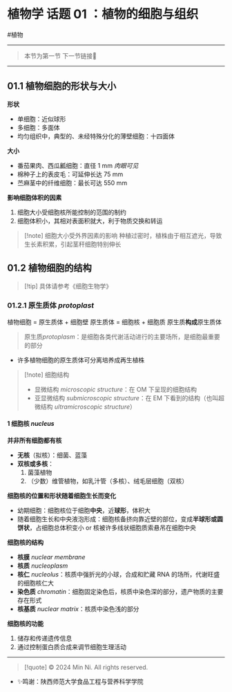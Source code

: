 # 植物学 话题 01 ：植物的细胞与组织
#植物

---

> 本节为第一节 
> 下一节链接🔗 

---
## 01.1 植物细胞的形状与大小

**形状**
- 单细胞：近似球形
- 多细胞：多面体
- 均匀组织中，典型的、未经特殊分化的薄壁细胞：十四面体
 
**大小**
- 番茄果肉、西瓜瓤细胞：直径 1 mm   *肉眼可见*
- 棉种子上的表皮毛：可延伸长达 75 mm
- 苎麻茎中的纤维细胞：最长可达 550 mm

**影响细胞体积的因素**
1. 细胞大小受细胞核所能控制的范围的制约
2. 细胞体积小，其相对表面积就大，利于物质交换和转运

> [!note] 细胞大小受外界因素的影响
> 种植过密时，植株由于相互遮光，导致生长素积累，引起茎秆细胞特别伸长

## 01.2 植物细胞的结构

> [!tip] 具体请参考《细胞生物学》

### 01.2.1 原生质体 *protoplast*

植物细胞 = 原生质体 + 细胞壁
原生质体 = 细胞核 + 细胞质
原生质**构成**原生质体 

>  原生质*protoplasm*：是细胞各类代谢活动进行的主要场所，是细胞最重要的部分

- 许多植物细胞的原生质体可分离培养成再生植株

> [!note] 细胞结构
> - 显微结构 *microscopic structure*：在 OM 下呈现的细胞结构
> - 亚显微结构 *submicroscopic structure*：在 EM 下看到的结构（也叫超微结构 *ultramicroscopic structure*）

#### 1 细胞核 *nucleus*

**并非所有细胞都有核**
- **无核**（拟核）：细菌、蓝藻
- **双核或多核**：
	1. 菌藻植物
	2. （少数）维管植物，如乳汁管（多核）、绒毛层细胞（双核）

**细胞核的位置和形状随着细胞生长而变化**
- 幼期细胞：细胞核位于细胞**中央**，近**球形**，体积大
- 随着细胞生长和中央液泡形成：细胞核备挤向靠近壁的部位，变成**半球形或圆饼状**，占细胞总体积变小 or 核被许多线状细胞质索悬吊在细胞中央

**细胞核的结构**
- **核膜** *nuclear membrane*
- **核质** *nucleoplasm*
- **核仁** *nucleolus*：核质中强折光的小球，合成和贮藏 RNA 的场所，代谢旺盛的细胞核仁大
- **染色质** *chromatin*：细胞固定染色后，核质中染色深的部分，遗产物质的主要存在形式
- **核基质** *nuclear matrix*：核质中染色浅的部分

**细胞核的功能**
1. 储存和传递遗传信息
2. 通过控制蛋白质合成来调节细胞生理活动

---
> [!quote] © 2024 Min Ni. All rights reserved.

- ✨鸣谢：陕西师范大学食品工程与营养科学学院